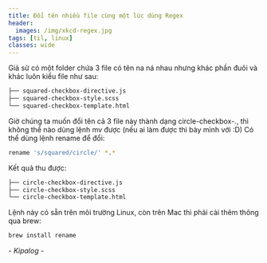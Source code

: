 ```yaml
---
title: Đổi tên nhiều file cùng một lúc dùng Regex
header:
  images: /img/xkcd-regex.jpg
tags: [til, linux]
classes: wide
---
```


Giả sử có một folder chứa 3 file có tên na ná nhau nhưng khác phần đuôi và khác luôn kiểu file như sau:
```sh
├── squared-checkbox-directive.js
├── squared-checkbox-style.scss
└── squared-checkbox-template.html
```
Giờ chúng ta muốn đổi tên cả 3 file này thành dạng circle-checkbox-*.*, thì không thể nào dùng lệnh mv được (nếu ai làm được thì bày mình với :D)
Có thể dùng lệnh rename để đổi:
```sh
rename 's/squared/circle/' *.*
```
Kết quả thu được:
```sh
├── circle-checkbox-directive.js
├── circle-checkbox-style.scss
└── circle-checkbox-template.html
```
Lệnh này có sẵn trên môi trường Linux, còn trên Mac thì phải cài thêm thông qua brew:
```sh
brew install rename
```

_- Kipalog -_
